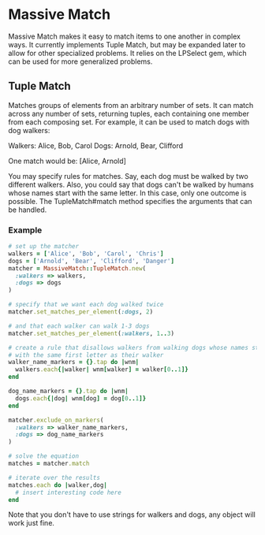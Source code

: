 # Massive Match

Massive Match makes it easy to match items to one another in complex ways. It currently implements Tuple Match, but may be expanded later to allow for other specialized problems. It relies on the LPSelect gem, which can be used for more generalized problems.

## Tuple Match

Matches groups of elements from an arbitrary number of sets. It can match across any number of sets, returning tuples, each containing one member from each composing set. For example, it can be used to match dogs with dog walkers:

Walkers: Alice, Bob, Carol
Dogs: Arnold, Bear, Clifford

One match would be: [Alice, Arnold]

You may specify rules for matches. Say, each dog must be walked by two different walkers.  Also, you could say that dogs can't be walked by humans whose names start with the same letter. In this case, only one outcome is possible.  The TupleMatch#match method specifies the arguments that can be handled.

### Example

```ruby
# set up the matcher
walkers = ['Alice', 'Bob', 'Carol', 'Chris']
dogs = ['Arnold', 'Bear', 'Clifford', 'Danger']
matcher = MassiveMatch::TupleMatch.new(
  :walkers => walkers,
  :dogs => dogs
)

# specify that we want each dog walked twice
matcher.set_matches_per_element(:dogs, 2)

# and that each walker can walk 1-3 dogs
matcher.set_matches_per_element(:walkers, 1..3)

# create a rule that disallows walkers from walking dogs whose names start
# with the same first letter as their walker
walker_name_markers = {}.tap do |wnm|
  walkers.each{|walker| wnm[walker] = walker[0..1]}
end

dog_name_markers = {}.tap do |wnm|
  dogs.each{|dog| wnm[dog] = dog[0..1]}
end

matcher.exclude_on_markers(
  :walkers => walker_name_markers,
  :dogs => dog_name_markers
)

# solve the equation
matches = matcher.match

# iterate over the results
matches.each do |walker,dog|
  # insert interesting code here
end
```


Note that you don't have to use strings for walkers and dogs, any object will
work just fine.
